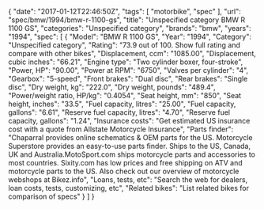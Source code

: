 {
    "date": "2017-01-12T22:46:50Z",
    "tags": [
        "motorbike",
        "spec"
    ],
    "url": "spec\/bmw\/1994\/bmw-r-1100-gs",
    "title": "Unspecified category BMW R 1100 GS",
    "categories": "Unspecified category",
    "brands": "bmw",
    "years": "1994",
    "spec": [
        {
            "Model": "BMW R 1100 GS",
            "Year": "1994",
            "Category": "Unspecified category",
            "Rating": "73.9 out of 100. Show full rating and compare with other bikes",
            "Displacement, ccm": "1085.00",
            "Displacement, cubic inches": "66.21",
            "Engine type": "Two cylinder boxer, four-stroke",
            "Power, HP": "90.00",
            "Power at RPM": "6750",
            "Valves per cylinder": "4",
            "Gearbox": "5-speed",
            "Front brakes": "Dual disc",
            "Rear brakes": "Single disc",
            "Dry weight, kg": "222.0",
            "Dry weight, pounds": "489.4",
            "Power\/weight ratio, HP\/kg": "0.4054",
            "Seat height, mm": "850",
            "Seat height, inches": "33.5",
            "Fuel capacity, litres": "25.00",
            "Fuel capacity, gallons": "6.61",
            "Reserve fuel capacity, litres": "4.70",
            "Reserve fuel capacity, gallons": "1.24",
            "Insurance costs": "Get estimated US insurance cost with a quote from Allstate Motorcycle Insurance",
            "Parts finder": "Chaparral provides online schematics & OEM parts for the US.   Motorcycle Superstore provides an easy-to-use parts finder. Ships to the US, Canada, UK and Australia.MotoSport.com ships motorcycle parts and accessories to most countries.    Sixity.com has low prices and free shipping on ATV and motorcycle parts to the US. Also check out our overview of motorcycle webshops at Bikez.info",
            "Loans, tests, etc": "Search the web for dealers, loan costs, tests, customizing, etc",
            "Related bikes": "List related bikes for comparison of specs"
        }
    ]
}